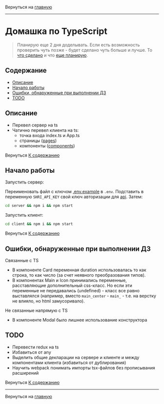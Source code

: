 Вернуться на [главную](README.md)

---

# Домашка по TypeScript

> Планирую еще 2 дня доделывать. Если есть возможность проверить чуть позже - будет сделано чуть больше и лучше.
  То [что сделано](#about) и что [еще планирую](#todo).


## Содержание <a name = "content_table"></a>

- [Описание](#about)
- [Начало работы](#getting_started)
- [Ошибки, обнаруженные при выполнении ДЗ](#ts_errors)
- [TODO](#todo)

## Описание <a name = "about"></a>

- Перевел сервер на ts
- Чатично перевел клиента на ts:
    - точка входа index.ts и App.ts
    - страницы ([pages](client/src/pages))
    - компоненты ([components](client/src/components))

Вернуться [К содержанию](#content_table)

## Начало работы <a name = "getting_started"></a>

Запустить сервер:

Переименовать файл с ключом [.env.example](server/.env.example) в `.env`. Подставить в переменную `SHRI_API_KEY` свой ключ авторизации для [api](https://hw.shri.yandex/api/).
Затем:
```bash
cd server && npm i && npm start
```

Запустить клиент:
```bash
cd client && npm i && npm start
```

Вернуться [К содержанию](#content_table)
## Ошибки, обнаруженные при выполнении ДЗ <a name = "ts_error"></a>

Связанные с TS
- В компоненте Card переменная duration использовалась то как строка, то как число (за счет неявного преобразования типов).
- В компонентах Main и Icon принимались переменные, расставляющие дополнительный css-класс. Но если эти переменные не передавались (undefined) - класс все равно выставлялся (например, вместо `main_center` - `main_` - т.е. на верстку не влияло, но html замусоривало).

Не связанные напрямую с TS
- В компоненте Modal было лишнее использование конструктора

## TODO <a name = "todo"></a>

- Перевести redux на ts
- Избавиться от any
- Выделить общие декларации на сервере и клиенте и между компонентами клиента (избавиться от дублирования)
- Научить webpack понимать импорты tsx-файлов без прописывания расширений

Вернуться [К содержанию](#content_table)

---

Вернуться на [главную](README.md)
